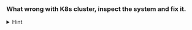 ### What wrong with K8s cluster, inspect the system and fix it.
<details>
<summary>Hint</summary>

Is kubelet running properly. Use `journalctl -u kubelet` and `systemctl status kubelet` to find the error and fix.

</details>